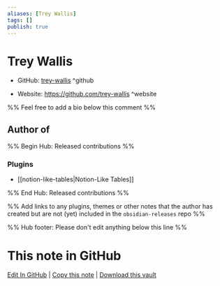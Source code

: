 ```yaml
---
aliases: [Trey Wallis]
tags: []
publish: true
---
```


# Trey Wallis

- GitHub: [trey-wallis](https://github.com/trey-wallis/) ^github
<!-- - Discord: `@` ^discord-->
- Website: <https://github.com/trey-wallis> ^website
<!-- - [[Publish sites|Publish site]]: <https://> ^publish-->

%% Feel free to add a bio below this comment %%

## Author of

%% Begin Hub: Released contributions %%

### Plugins

- [[notion-like-tables|Notion-Like Tables]]

%% End Hub: Released contributions %%

%% Add links to any plugins, themes or other notes that the author has created but are not (yet) included in the `obsidian-releases` repo %%

<!--
### Unlisted plugins
-->

<!--
### Others
-->

<!--
## Sponsor this author
-->

<!-- - [[GitHub sponsors]]: [Sponsor @trey-wallis on GitHub Sponsors](https://github.com/sponsors/trey-wallis) ^github-sponsor-->
<!-- - [[Buy me a coffee]]: <https://> ^buy-me-a-coffee-->
<!-- - [[PayPal]]: <https://> ^paypal-->
<!-- - [[Patreon]]: <https://> ^patreon-->

<!--
## Follow this author
-->

<!-- - [[YouTube Channels|On YouTube]]: <https://> ^youtube-->
<!-- - Twitter: <https://> ^twitter-->
<!-- - ... -->

%% Hub footer: Please don't edit anything below this line %%

# This note in GitHub

<span class="git-footer">[Edit In GitHub](https://github.dev/obsidian-community/obsidian-hub/blob/main/01%20-%20Community/People/trey-wallis.md "git-hub-edit-note") | [Copy this note](https://raw.githubusercontent.com/obsidian-community/obsidian-hub/main/01%20-%20Community/People/trey-wallis.md "git-hub-copy-note") | [Download this vault](https://github.com/obsidian-community/obsidian-hub/archive/refs/heads/main.zip "git-hub-download-vault") </span>
